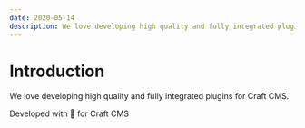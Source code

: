 ```yaml
---
date: 2020-05-14
description: We love developing high quality and fully integrated plugins for Craft CMS.
---
```


# Introduction

We love developing high quality and fully integrated plugins for Craft CMS.

Developed with 💜 for Craft CMS